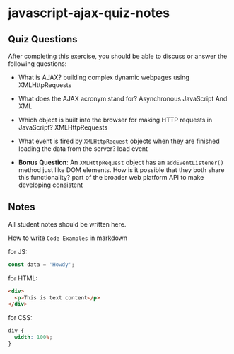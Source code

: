 # javascript-ajax-quiz-notes

## Quiz Questions

After completing this exercise, you should be able to discuss or answer the following questions:

- What is AJAX?
  building complex dynamic webpages using XMLHttpRequests

- What does the AJAX acronym stand for?
  Asynchronous JavaScript And XML

- Which object is built into the browser for making HTTP requests in JavaScript?
  XMLHttpRequests

- What event is fired by `XMLHttpRequest` objects when they are finished loading the data from the server?
  load event

- **Bonus Question**: An `XMLHttpRequest` object has an `addEventListener()` method just like DOM elements. How is it possible that they both share this functionality?
  part of the broader web platform API to make developing consistent

## Notes

All student notes should be written here.

How to write `Code Examples` in markdown

for JS:

```javascript
const data = 'Howdy';
```

for HTML:

```html
<div>
  <p>This is text content</p>
</div>
```

for CSS:

```css
div {
  width: 100%;
}
```
